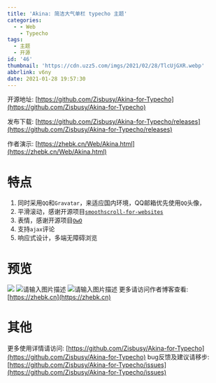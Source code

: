 ```yaml
---
title: 'Akina: 简洁大气单栏 typecho 主题'
categories:
  - - Web
    - Typecho
tags:
  - 主题
  - 开源
id: '46'
thumbnail: 'https://cdn.uzz5.com/imgs/2021/02/28/TlcUjGXR.webp'
abbrlink: v6ny
date: 2021-01-28 19:57:30
---
```



开源地址: [https://github.com/Zisbusy/Akina-for-Typecho](https://github.com/Zisbusy/Akina-for-Typecho) 

发布下载: [https://github.com/Zisbusy/Akina-for-Typecho/releases](https://github.com/Zisbusy/Akina-for-Typecho/releases) 

作者演示: [https://zhebk.cn/Web/Akina.html](https://zhebk.cn/Web/Akina.html)

# 特点

1.  同时采用`QQ`和`Gravatar`，来适应国内环境，QQ邮箱优先使用`QQ`头像，
2.  平滑滚动，感谢开源项目[`smoothscroll-for-websites`](https://github.com/gblazex/smoothscroll-for-websites)
3.  表情，感谢开源项目[`OwO`](https://github.com/DIYgod/OwO)
4.  支持`ajax`评论
5.  响应式设计，多端无障碍浏览

# 预览

![](https://cdn.jsdelivr.net/gh/o0s/t@o/2021/01/28/b0N3PV7G.webp) ![请输入图片描述](https://cdn.uzz5.com/imgs/2021/02/28/xFdL9hVg.webp "请输入图片描述") ![请输入图片描述](https://cdn.uzz5.com/imgs/2021/02/28/Uj6Ju1ro.webp "请输入图片描述") 更多请访问作者博客查看:[https://zhebk.cn](https://zhebk.cn)

# 其他

更多使用详情请访问: [https://github.com/Zisbusy/Akina-for-Typecho](https://github.com/Zisbusy/Akina-for-Typecho) bug反馈及建议请移步: [https://github.com/Zisbusy/Akina-for-Typecho/issues](https://github.com/Zisbusy/Akina-for-Typecho/issues)